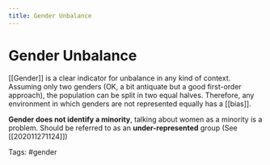 ```yaml
---
title: Gender Unbalance
---
```


# Gender Unbalance
[[Gender]] is a clear indicator for unbalance in any kind of context. Assuming only two genders (OK, a bit antiquate but a good first-order approach), the population can be split in two equal halves. Therefore, any environment in which genders are not represented equally has a [[bias]]. 

**Gender does not identify a minority**, talking about women as a minority is a problem. Should be referred to as an **under-represented** group (See [[202011271124]]) 

Tags: #gender 